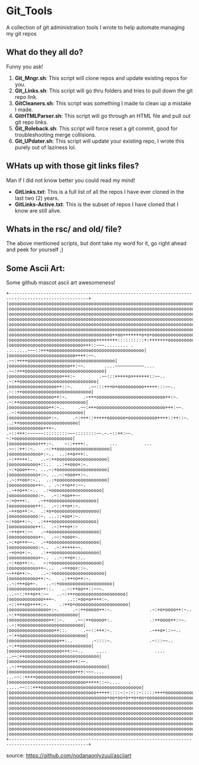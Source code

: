 # Git_Tools
A collection of git administration tools I wrote to help automate managing my git repos

## What do they all do?
Funny you ask!

1. **Git_Mngr.sh**: This script will clone repos and update existing repos for you.
2. **Git_Links.sh**: This script will go thru folders and tries to pull down the git repo link. 
3. **GitCleaners.sh**: This script was something I made to clean up a mistake I made.
4. **GitHTMLParser.sh**: This script will go through an HTML file and pull out git repo links.
5. **Git_Roleback.sh**: This script will force reset a git commit, good for troubleshooting merge collisions.
6. **Git_UPdater.sh**: This script will update your existing repo, I wrote this purely out of laziness lol. 

## WHats up with those git links files?
Man if I did not know better you could read my mind!
- **GitLinks.txt**: This is a full list of all the repos I have ever cloned in the last two (2) years.
- **GitLinks-Active.txt**: This is the subset of repos I have cloned that I know are still alive.

## Whats in the rsc/ and old/ file?
The above mentioned scripts, but dont take my word for it, go right ahead and peek for yourself ;)

## Some Ascii Art:
Some github mascot ascii art awesomeness!
```
+----------------------------------------------------------------------------------------------------+
|oooooooooooooooooooooooooooooooooooooooooooooooooooooooooooooooooooooooooooooooooooooooooooooooooooo|
|oooooooooooooooooooooooooooooooooooooooooooooooooooooooooooooooooooooooooooooooooooooooooooooooooooo|
|oooooooooooooooooooooooooooooooooooooooooooooooooooooooooooooooooooooooooooooooooooooooooooooooooooo|
|oooooooooooooooooooooooooooooooooooooooooooooooooooooooooooooooooooooooooooooooooooooooooooooooooooo|
|oooooooooooooooooooooooooooooooooooooooooooooooooooooooooooooooooooooooooooooooooooooooooooooooooooo|
|oooooooooooooooooooooooooooooooooooooooooooooooooooooooooooooooooooooooooooooooooooooooooooooooooooo|
|ooooooooooooooooooooooooooooooooooooooo++oo+++++++o+o+oooooooooooooooooooooooooooooooooooooooooooooo|
|ooooooooooooooooooooooooooooooooo++++++++::::::::::+:+++++++oooooooooooooooooooooooooooooooooooooooo|
|oooooooooooooooooooooooooooo+++::~~~......... . ........~~~::+++oooooooooooooooooooooooooooooooooooo|
|ooooooooooooooooooooooooo++++:~~.                          .~~:++++ooooooooooooooooooooooooooooooooo|
|ooooooooooooooooooooooo++:~~.       ....~~~~~~~~~~~....        .~~:+++oooooooooooooooooooooooooooooo|
|oooooooooooooooooooo+++:~         .~~:::+++++o+++++++::~~..       .~:++ooooooooooooooooooooooooooooo|
|oooooooooooooooooo++::~.      .~~:::+++o+oooooooooo+++++:::~~..     .~::++oooooooooooooooooooooooooo|
|ooooooooooooooooo++:~.      .~+++oooooooooooooooooooooooooo++:~.      .~:++ooooooooooooooooooooooooo|
|ooooooooooooooo++:~..     .~~:+++oooooooooooooooooooooooooo+++:~~.     ..~:+oooooooooooooooooooooooo|
|ooooooooooooooo+:~.     .~:+++::+++++ooooooo+ooooooooooo++++::++::~.     ..:++oooooooooooooooooooooo|
|ooooooooooooo+++~.    .~::+++:~~~~~~:::::::::~~~::::::::~~.~.~::++:~~.     ~:+oooooooooooooooooooooo|
|ooooooooooo+++:~.    ~::++++:.        ...          ...       .~~::++::~.   .~:++oooooooooooooooooooo|
|oooooooooooo+:~..  ..:++o+++:.                                .~:+++++:.   ..~:++ooooooooooooooooooo|
|ooooooooooo+::..  ..:++ooo+:~.                                .~:+ooo++~~. ...~:+ooooooooooooooooooo|
|ooooooooooo+:~. ...~:+ooo++:~.                                ..~:++oo+:~..  ..:+ooooooooooooooooooo|
|oooooooooo++~. . .~:++o++:~~.                                   ..~++o++:~..  .:+ooooooooooooooooooo|
|ooooooooooo:~.  .~::+oo++~~                                       ~:+o+++:.   .~++oooooooooooooooooo|
|oooooooooo++:.  .~::++o+:~.                                      .~++oo++:~.  .:+o+ooooooooooooooooo|
|ooooooooooo:~. ...::+oo+:~.                                       ~:+oo++:~.  .:+++ooooooooooooooooo|
|oooooooooo++:.  .~:+++o+:~                                       .~++o++:~~   .~+ooooooooooooooooooo|
|ooooooooooo+~.  .~~:+ooo+~.                                      .~:+o+++~~.  .~+ooooooooooooooooooo|
|ooooooooooo:~..  .~:+++++~~.                                     .~+o+o+:~.   .:++oooooooooooooooooo|
|ooooooooooo+~..  ..~:++o+::..                                   .~:+oo++:~.   ~:+ooooooooooooooooooo|
|ooooooooooo++~...  .~++oo+::~.                                 ~~++o++:~.   ..~:+ooooooooooooooooooo|
|ooooooooooo++:~.    .:+++o++:~.                             ..~:+++oo+~.   ..~:+oooooooooooooooooooo|
|oooooooooooo++::.   ..~:++oo++::~~~.                   ...~~::+++o++:~~   ..~:+++ooooooooooooooooooo|
|ooooooooooooo+++~.    ..::+oo+o++++:~.                .~::+++oo++++:~.    .:++o+oooooooooooooooooooo|
|ooooooooooooooo+:~.     .~:++ooooo++:~.              .~:+o+oooo++:~..    .~:++oooooooooooooooooooooo|
|ooooooooooooooo++::~.    .~~:++ooooo+:.              .:++oooo++:~~.    ..~:+oooooooooooooooooooooooo|
|ooooooooooooooooo++::.      .~~::+++:~.              .~++o+::~~..     .~:++ooooooooooooooooooooooooo|
|ooooooooooooooooooo++:..       .~::::~.              .~:::~~..      .~:++ooooooooooooooooooooooooooo|
|oooooooooooooooooooo+++:~~..     ....                  ....      ..~~:++oooooooooooooooooooooooooooo|
|ooooooooooooooooooooooo+++:~~.                                ..~:++oooooooooooooooooooooooooooooooo|
|ooooooooooooooooooooooooo+++:~~~....                     ...~~::++++oooooooooooooooooooooooooooooooo|
|ooooooooooooooooooooooooooooo+++++::~~....   .   .....~~:::+++oooooooooooooooooooooooooooooooooooooo|
|ooooooooooooooooooooooooooooooooo+++++::::~:~:~::~:::::++++ooooooooooooooooooooooooooooooooooooooooo|
|ooooooooooooooooooooooooooooooooooooo+oo+oo+o++o+oo+oooooooooooooooooooooooooooooooooooooooooooooooo|
|oooooooooooooooooooooooooooooooooooooooooooooooooooooooooooooooooooooooooooooooooooooooooooooooooooo|
|oooooooooooooooooooooooooooooooooooooooooooooooooooooooooooooooooooooooooooooooooooooooooooooooooooo|
|oooooooooooooooooooooooooooooooooooooooooooooooooooooooooooooooooooooooooooooooooooooooooooooooooooo|
|oooooooooooooooooooooooooooooooooooooooooooooooooooooooooooooooooooooooooooooooooooooooooooooooooooo|
|oooooooooooooooooooooooooooooooooooooooooooooooooooooooooooooooooooooooooooooooooooooooooooooooooooo|
|oooooooooooooooooooooooooooooooooooooooooooooooooooooooooooooooooooooooooooooooooooooooooooooooooooo|
|oooooooooooooooooooooooooooooooooooooooooooooooooooooooooooooooooooooooooooooooooooooooooooooooooooo|
+----------------------------------------------------------------------------------------------------+
```
source: https://github.com/nodanaonlyzuul/asciiart
